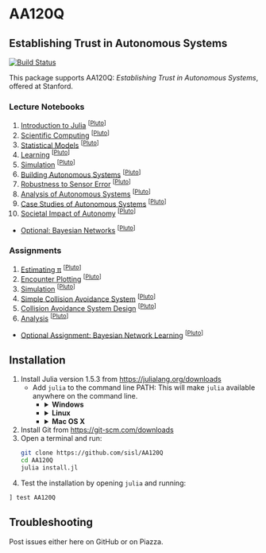 # AA120Q
## Establishing Trust in Autonomous Systems
[![Build Status](https://travis-ci.org/sisl/AA120Q.svg?branch=master)](https://travis-ci.org/sisl/AA120Q)
<!-- [![Coverage Status](https://coveralls.io/repos/sisl/AA120Q/badge.svg)](https://coveralls.io/r/sisl/AA120Q) -->

This package supports AA120Q: *Establishing Trust in Autonomous Systems*, offered at Stanford.

### Lecture Notebooks
1. [Introduction to Julia](http://htmlpreview.github.io/?https://raw.githubusercontent.com/sisl/AA120Q/master/lectures/html/01_Julia.jl.html) <sup>[[Pluto](https://github.com/sisl/AA120Q/blob/master/lectures/01_Julia.jl)]</sup>
2. [Scientific Computing](http://htmlpreview.github.io/?https://raw.githubusercontent.com/sisl/AA120Q/master/lectures/html/02_Computing_Tools.jl.html) <sup>[[Pluto](https://github.com/sisl/AA120Q/blob/master/lectures/02_Computing_Tools.jl)]</sup>
3. [Statistical Models](http://htmlpreview.github.io/?https://raw.githubusercontent.com/sisl/AA120Q/master/lectures/html/03_Track_Plotting.jl.html) <sup>[[Pluto](https://github.com/sisl/AA120Q/blob/master/lectures/03_Track_Plotting.jl)]</sup>
4. [Learning](http://htmlpreview.github.io/?https://raw.githubusercontent.com/sisl/AA120Q/master/lectures/html/04_Learning.jl.html) <sup>[[Pluto](https://github.com/sisl/AA120Q/blob/master/lectures/04_Learning.jl)]</sup>
5. [Simulation](http://htmlpreview.github.io/?https://raw.githubusercontent.com/sisl/AA120Q/master/lectures/html/05_Simulation.jl.html) <sup>[[Pluto](https://github.com/sisl/AA120Q/blob/master/lectures/05_Simulation.jl)]</sup>
6. [Building Autonomous Systems](http://htmlpreview.github.io/?https://raw.githubusercontent.com/sisl/AA120Q/master/lectures/html/06_Collision_Avoidance_System.jl.html) <sup>[[Pluto](https://github.com/sisl/AA120Q/blob/master/lectures/06_Collision_Avoidance_System.jl)]</sup>
7. [Robustness to Sensor Error](http://htmlpreview.github.io/?https://raw.githubusercontent.com/sisl/AA120Q/master/lectures/html/07_Sensors.jl.html) <sup>[[Pluto](https://github.com/sisl/AA120Q/blob/master/lectures/07_Sensors.jl)]</sup>
8. [Analysis of Autonomous Systems](http://htmlpreview.github.io/?https://raw.githubusercontent.com/sisl/AA120Q/master/lectures/html/08_Analysis.jl.html) <sup>[[Pluto](https://github.com/sisl/AA120Q/blob/master/lectures/08_Analysis.jl)]</sup>
9. [Case Studies of Autonomous Systems](http://htmlpreview.github.io/?https://raw.githubusercontent.com/sisl/AA120Q/master/lectures/html/09_Case_Studies.jl.html) <sup>[[Pluto](https://github.com/sisl/AA120Q/blob/master/lectures/09_Case_Studies.jl)]</sup>
10. [Societal Impact of Autonomy](http://htmlpreview.github.io/?https://raw.githubusercontent.com/sisl/AA120Q/master/lectures/html/10_Societal_Impact.jl.html) <sup>[[Pluto](https://github.com/sisl/AA120Q/blob/master/lectures/10_Societal_Impact.jl)]</sup>
- [Optional: Bayesian Networks](http://htmlpreview.github.io/?https://raw.githubusercontent.com/sisl/AA120Q/master/lectures/html/Optional_Bayesian_Networks.jl.html) <sup>[[Pluto](https://github.com/sisl/AA120Q/blob/master/lectures/Optional_Bayesian_Networks.jl)]</sup>


### Assignments
1. [Estimating π](http://htmlpreview.github.io/?https://raw.githubusercontent.com/sisl/AA120Q/master/assignments/html/01_Computing_Tools.jl.html) <sup>[[Pluto](https://github.com/sisl/AA120Q/blob/master/assignments/01_Computing_Tools.jl)]</sup>
2. [Encounter Plotting](http://htmlpreview.github.io/?https://raw.githubusercontent.com/sisl/AA120Q/master/assignments/html/02_Track_Plotting.jl.html) <sup>[[Pluto](https://github.com/sisl/AA120Q/blob/master/assignments/02_Track_Plotting.jl)]</sup>
3. [Simulation](http://htmlpreview.github.io/?https://raw.githubusercontent.com/sisl/AA120Q/master/assignments/html/03_Simulation.jl.html) <sup>[[Pluto](https://github.com/sisl/AA120Q/blob/master/assignments/03_Simulation.jl)]</sup>
4. [Simple Collision Avoidance System](http://htmlpreview.github.io/?https://raw.githubusercontent.com/sisl/AA120Q/master/assignments/html/04_Simple_CAS.jl.html) <sup>[[Pluto](https://github.com/sisl/AA120Q/blob/master/assignments/04_Simple_CAS.jl)]</sup>
5. [Collision Avoidance System Design](http://htmlpreview.github.io/?https://raw.githubusercontent.com/sisl/AA120Q/master/assignments/html/05_CAS_Design.jl.html) <sup>[[Pluto](https://github.com/sisl/AA120Q/blob/master/assignments/05_CAS_Design.jl)]</sup>
6. [Analysis](http://htmlpreview.github.io/?https://raw.githubusercontent.com/sisl/AA120Q/master/assignments/html/06_Analysis.jl.html) <sup>[[Pluto](https://github.com/sisl/AA120Q/blob/master/assignments/06_Analysis.jl)]</sup>
- [Optional Assignment: Bayesian Network Learning](http://htmlpreview.github.io/?https://raw.githubusercontent.com/sisl/AA120Q/master/assignments/html/Optional_Bayesian_Networks.jl.html) <sup>[[Pluto](https://github.com/sisl/AA120Q/blob/master/assignments/Optional_Bayesian_Networks.jl)]</sup>

## Installation

1. Install Julia version 1.5.3 from https://julialang.org/downloads
   - Add `julia` to the command line PATH: This will make `julia` available anywhere on the command line.
     - <details><summary><b>Windows</b></summary><p>
        Follow these instructions (https://helpdeskgeek.com/windows-10/add-windows-path-environment-variable/) and add the Julia `bin` directory to your User PATH environment variable (replacing <PATH_TO_JULIA> with your actual Julia installation location).

           C:\<PATH_TO_JULIA>\Julia-1.5.3\bin\
        </p></details>
     - <details><summary><b>Linux</b></summary><p>
        Edit your `~/.bashrc` to add the following line (replacing <PATH_TO_JULIA> with your actual Julia installation location):

           export PATH=$PATH:/<PATH_TO_JULIA>/bin/
        </p></details>
     - <details><summary><b>Mac OS X</b></summary><p>
        Open a terminal and run the following (this will create a`julia` alias and place it in `/usr/local/bin` which is already on the terminal path):

           sudo sh -c 'mkdir -p /usr/local/bin && ln -fs "/Applications/Julia-1.5.3.app/Contents/Resources/julia/bin/julia" /usr/local/bin/julia'
        </p></details>
2. Install Git from https://git-scm.com/downloads
3. Open a terminal and run:
    ```bash
    git clone https://github.com/sisl/AA120Q
    cd AA120Q
    julia install.jl
    ```
4. Test the installation by opening `julia` and running:
```julia
] test AA120Q
```


## Troubleshooting
Post issues either here on GitHub or on Piazza.